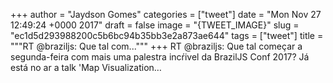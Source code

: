 
+++
author = "Jaydson Gomes"
categories = ["tweet"]
date = "Mon Nov 27 12:49:24 +0000 2017"
draft = false
image = "{TWEET_IMAGE}"
slug = "ec1d5d293988200c5b6bc94b35bb3e2a873ae644"
tags = ["tweet"]
title = """RT @braziljs: Que tal com..."""
+++
RT @braziljs: Que tal começar a segunda-feira com mais uma palestra incŕivel da BrazilJS Conf 2017?
Já está no ar a talk 'Map Visualization…
